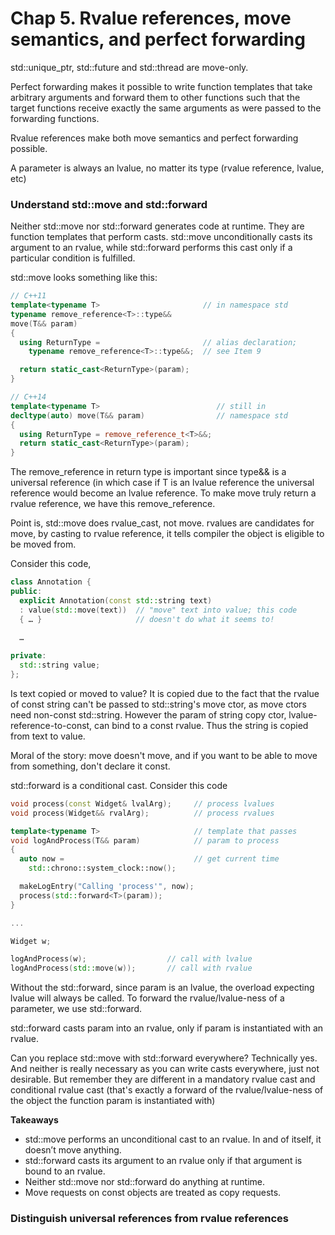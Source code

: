 # Chap 5. Rvalue references, move semantics, and perfect forwarding

std::unique\_ptr, std::future and std::thread are move-only.

Perfect forwarding makes it possible to write function templates that take arbitrary arguments and forward them to other functions such that the target functions receive exactly the same arguments as were passed to the forwarding functions.

Rvalue references make both move semantics and perfect forwarding possible.

A parameter is always an lvalue, no matter its type (rvalue reference, lvalue, etc)

### Understand std::move and std::forward

Neither std::move nor std::forward generates code at runtime.
They are function templates that perform casts.
std::move unconditionally casts its argument to an rvalue, while std::forward performs this cast only if a particular condition is fulfilled.

std::move looks something like this:
```cpp
// C++11
template<typename T>                       // in namespace std
typename remove_reference<T>::type&&
move(T&& param)
{
  using ReturnType =                       // alias declaration;
    typename remove_reference<T>::type&&;  // see Item 9

  return static_cast<ReturnType>(param);
}

// C++14
template<typename T>                          // still in
decltype(auto) move(T&& param)                // namespace std
{
  using ReturnType = remove_reference_t<T>&&;
  return static_cast<ReturnType>(param);
}
```
The remove\_reference in return type is important since type&& is a universal reference (in which case if T is an lvalue reference the universal reference would become an lvalue reference.
To make move truly return a rvalue reference, we have this remove\_reference.

Point is, std::move does rvalue\_cast, not move.
rvalues are candidates for move, by casting to rvalue reference, it tells compiler the object is eligible to be moved from.

Consider this code,
```cpp
class Annotation {
public:
  explicit Annotation(const std::string text)
  : value(std::move(text))  // "move" text into value; this code
  { … }                     // doesn't do what it seems to!
  
  …

private:
  std::string value;
};
```
Is text copied or moved to value?
It is copied due to the fact that the rvalue of const string can't be passed to std::string's move ctor, as move ctors need non-const std::string.
However the param of string copy ctor, lvalue-reference-to-const, can bind to a const rvalue.
Thus the string is copied from text to value.

Moral of the story: move doesn't move, and if you want to be able to move from something, don't declare it const.

std::forward is a conditional cast. Consider this code
```cpp
void process(const Widget& lvalArg);     // process lvalues
void process(Widget&& rvalArg);          // process rvalues

template<typename T>                     // template that passes
void logAndProcess(T&& param)            // param to process
{
  auto now =                             // get current time
    std::chrono::system_clock::now();

  makeLogEntry("Calling 'process'", now);
  process(std::forward<T>(param));
}

...

Widget w;

logAndProcess(w);                  // call with lvalue
logAndProcess(std::move(w));       // call with rvalue
```
Without the std::forward, since param is an lvalue, the overload expecting lvalue will always be called.
To forward the rvalue/lvalue-ness of a parameter, we use std::forward.

std::forward casts param into an rvalue, only if param is instantiated with an rvalue. 

Can you replace std::move with std::forward everywhere?
Technically yes. And neither is really necessary as you can write casts everywhere, just not desirable.
But remember they are different in a mandatory rvalue cast and conditional rvalue cast (that's exactly a forward of the rvalue/lvalue-ness of the object the function param is instantiated with)

**Takeaways**
* std::move performs an unconditional cast to an rvalue. In and of itself, it doesn’t move anything.
* std::forward casts its argument to an rvalue only if that argument is bound to an rvalue.
* Neither std::move nor std::forward do anything at runtime.
* Move requests on const objects are treated as copy requests.

### Distinguish universal references from rvalue references


